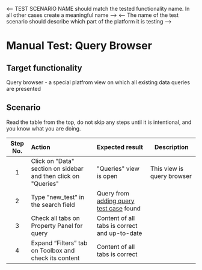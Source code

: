 <-- TEST SCENARIO NAME should match the tested functionality name. In all other cases create a meaningful name -->
<-- The name of the test scenario should describe which part of the platform it is testing -->

# Manual Test: Query Browser

## Target functionality

Query browser - a special platfrom view on which all existing data queries are presented

## Scenario

Read the table from the top, do not skip any steps until it is intentional, and you know what you are doing.

| Step No. | Action                                                         | Expected result                                              | Description                 |
|:--------:|:---------------------------------------------------------------|:-------------------------------------------------------------|-----------------------------|
|    1     | Click on "Data" section on sidebar and then click on "Queries" | "Queries" view is open                                       |  This view is query browser |
|    2     | Type "new_test" in the search field                            | Query from [adding query test case](./adding-query.md) found |                             |
|    3     | Check all tabs on Property Panel for query                     | Content of all tabs is correct and up-to-date                |                             |
|    4     | Expand “Filters” tab on Toolbox and check its content          | Content of all tabs is correct                               |                             |
